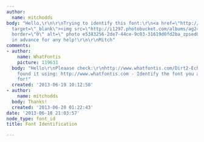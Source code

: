 ```yaml
---
author:
  name: mitchodds
body: "Hello,\r\n\r\nTrying to identify this font:\r\n<a href=\"http://s1297.photobucket.com/user/StCloudToyotaScion/media/e5383256-2de7-44ce-9c03-31619d0fd2ba_zpsed05427f.jpg.html\"
  target=\"_blank\"><img src=\"http://i1297.photobucket.com/albums/ag24/StCloudToyotaScion/e5383256-2de7-44ce-9c03-31619d0fd2ba_zpsed05427f.jpg\"
  border=\"0\" alt=\" photo e5383256-2de7-44ce-9c03-31619d0fd2ba_zpsed05427f.jpg\"/></a>\r\n\r\nThanks
  in advance for any help!\r\n\r\nMitch"
comments:
- author:
    name: WhatFontis
    picture: 119631
  body: "Hello\r\nPleaase check:\r\nhttp://www.whatfontis.com/Dirt2-Echo.font?text=thesticks\r\nAlex\r\nI
    found it using: http://www.whatfontis.com - Identify the font you are looking
    for!"
  created: '2013-06-19 10:12:50'
- author:
    name: mitchodds
  body: Thanks!
  created: '2013-06-20 01:22:43'
date: '2013-06-18 21:03:57'
node_type: font_id
title: Font Identification

---
```

